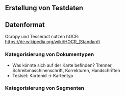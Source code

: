 
## Erstellung von Testdaten

## Datenformat

Ocropy und Tesseract nutzen hOCR: https://de.wikipedia.org/wiki/HOCR_(Standard)


### Kategorisierung von Dokumentypen
* Was könnte sich auf der Karte befinden? Trenner, Schreibmaschinenschrift, Korrekturen, Handschriften
* Testset: Kartenid -> Kartentyp

### Kategorisierung von Segmenten
